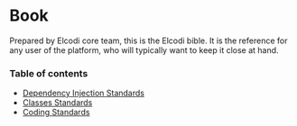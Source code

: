Book
====

Prepared by Elcodi core team, this is the Elcodi bible. It is the reference for 
any user of the platform, who will typically want to keep it close at hand.

### Table of contents

* [Dependency Injection Standards](standards/dependency-injection.md)
* [Classes Standards](standards/classes.md)
* [Coding Standards](standards/code.md)